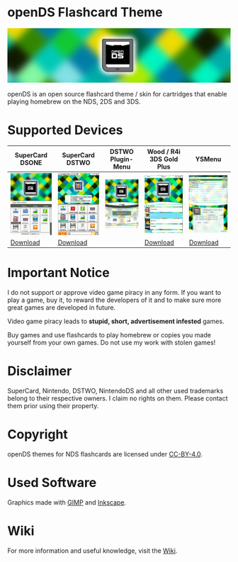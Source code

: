 # openDS Flashcard Theme

![](documents/readme_header.png)

openDS is an open source flashcard theme / skin for cartridges that enable playing homebrew on the NDS, 2DS and 3DS.

# Supported Devices

|SuperCard DSONE|SuperCard DSTWO|DSTWO Plugin-Menu|Wood / R4i 3DS Gold Plus|YSMenu|
|-|-|-|-|-|
|![](screenshots/screenshot_dsone.png)|![](screenshots/screenshot_dstwo.png)|![](screenshots/screenshot_dstwo_plugin.png)|![](screenshots/screenshot_wood.png)|![](screenshots/screenshot_ysmenu.png)|
|[Download](https://github.com/gembutterfly/nds_flashcard_theme_opends/raw/master/downloads/openDS_for_supercard_dsone.zip)|[Download](https://github.com/gembutterfly/nds_flashcard_theme_opends/raw/master/downloads/openDS_for_supercard_dstwo.zip)||[Download](https://github.com/gembutterfly/nds_flashcard_theme_opends/raw/master/downloads/openDS_for_r4i_wood.zip)|[Download](https://github.com/gembutterfly/nds_flashcard_theme_opends/raw/master/downloads/openDS_for_ysmenu.zip)|

# Important Notice

I do not support or approve video game piracy in any form. If you want to play a game, buy it, to reward the developers of it and to make sure more great games are developed in future.

Video game piracy leads to **stupid, short, advertisement infested** games.

Buy games and use flashcards to play homebrew or copies you made yourself from your own games. Do not use my work with stolen games!

# Disclaimer

SuperCard, Nintendo, DSTWO, NintendoDS and all other used trademarks belong to their respective owners. I claim no rights on them. Please contact them prior using their property.

# Copyright

openDS themes for NDS flashcards are licensed under [CC-BY-4.0](https://creativecommons.org/licenses/by/4.0/).

# Used Software

Graphics made with [GIMP](https://www.gimp.org/) and [Inkscape](https://www.inkscape.org/).

# Wiki

For more information and useful knowledge, visit the [Wiki](https://github.com/gembutterfly/nds_flashcard_theme_opends/wiki).
